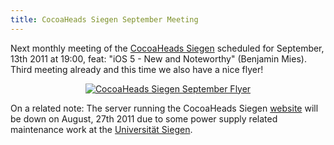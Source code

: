 ```yaml
---
title: CocoaHeads Siegen September Meeting
---
```


Next monthly meeting of the [CocoaHeads Siegen](http://cocoaheads.informatik.uni-siegen.de) scheduled for September, 13th 2011 at 19:00, feat: "iOS 5 - New and Noteworthy" (Benjamin Mies). Third meeting already and this time we also have a nice flyer!

<center><a href="/images/2011/flyer-cocoaheads-201109.pdf"><img alt="CocoaHeads Siegen September Flyer" src="/images/2011/flyer-cocoaheads-201109.jpg" /></a></center>

On a related note: The server running the CocoaHeads Siegen [website](http://cocoaheads.informatik.uni-siegen.de) will be down on August, 27th 2011 due to some power supply related maintenance work at the [Universität Siegen](http://www.uni-siegen.de).
